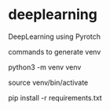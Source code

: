 # deeplearning
DeepLearning using Pyrotch


commands to generate venv

python3 -m venv venv

source venv/bin/activate

pip install -r requirements.txt